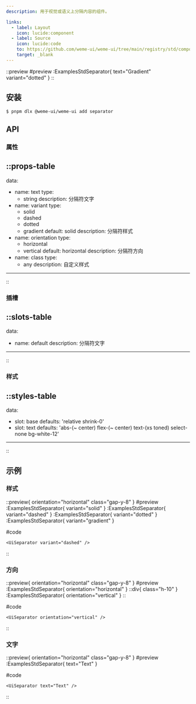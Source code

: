 ```yaml
---
description: 用于视觉或语义上分隔内容的组件。

links:
  - label: Layout
    icon: lucide:component
  - label: Source
    icon: lucide:code
    to: https://github.com/weme-ui/weme-ui/tree/main/registry/std/components/separator
    target: _blank
---
```


::preview
#preview
:ExamplesStdSeparator{ text="Gradient" variant="dotted" }
::

## 安装

```shell [Terminal]
$ pnpm dlx @weme-ui/weme-ui add separator
```

## API

### 属性

::props-table
---
data:
  - name: text
    type:
      - string
    description: 分隔符文字
  - name: variant
    type:
      - solid
      - dashed
      - dotted
      - gradient
    default: solid
    description: 分隔符样式
  - name: orientation
    type:
      - horizontal
      - vertical
    default: horizontal
    description: 分隔符方向
  - name: class
    type:
      - any
    description: 自定义样式
---
::

### 插槽

::slots-table
---
data:
  - name: default
    description: 分隔符文字
---
::

### 样式

::styles-table
---
data:
  - slot: base
    defaults: 'relative shrink-0'
  - slot: text
    defaults: 'abs-(~ center) flex-(~ center) text-(xs toned) select-none bg-white-12'
---
::

## 示例

### 样式

::preview{ orientation="horizontal" class="gap-y-8" }
#preview
:ExamplesStdSeparator{ variant="solid" }
:ExamplesStdSeparator{ variant="dashed" }
:ExamplesStdSeparator{ variant="dotted" }
:ExamplesStdSeparator{ variant="gradient" }

#code
```vue inset
<UiSeparator variant="dashed" />
```
::

### 方向

::preview{ orientation="horizontal" class="gap-y-8" }
#preview
:ExamplesStdSeparator{ orientation="horizontal" }
::div{ class="h-10" }
:ExamplesStdSeparator{ orientation="vertical" }
::

#code
```vue inset
<UiSeparator orientation="vertical" />
```
::

### 文字

::preview{ orientation="horizontal" class="gap-y-8" }
#preview
:ExamplesStdSeparator{ text="Text" }

#code
```vue inset
<UiSeparator text="Text" />
```
::
